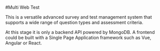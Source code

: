 #Multi Web Test

This is a versatile advanced survey and test management system that supports a wide range of question types and assessment criteria.

At this stage it is only a backend API powered by MongoDB. A frontend could be built with a Single Page Application framework such as Vue, Angular or React.
